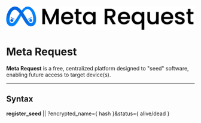 ![Meta-Request Logo](https://github.com/ThijmenFick/Meta-Request/blob/main/logo.png)
# Meta Request

**Meta Request** is a free, centralized platform designed to "seed" software, enabling future access to target device(s).

---

## Syntax

**register_seed** || ?encrypted_name={ hash }&status={ alive/dead }